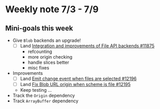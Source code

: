 # Weekly note 7/3 - 7/9

## Mini-goals this week

- Give `Blob` backends an upgrade!
    - [ ] Land [Integration and improvements of File API backends #11875](https://github.com/servo/servo/pull/11875)
        - refcounting
        - more origin checking
        - handle slices better
        - misc fixes
- Improvements
    - [ ] Land [Emit change event when files are selected #12196](https://github.com/servo/servo/pull/12196)
    - [ ] Land [Fix Blob URL origin when scheme is file #12195](https://github.com/servo/servo/pull/12195)
    - Keep testing ...
- Track the `Origin` dependency
- Track `ArrayBuffer` dependency

